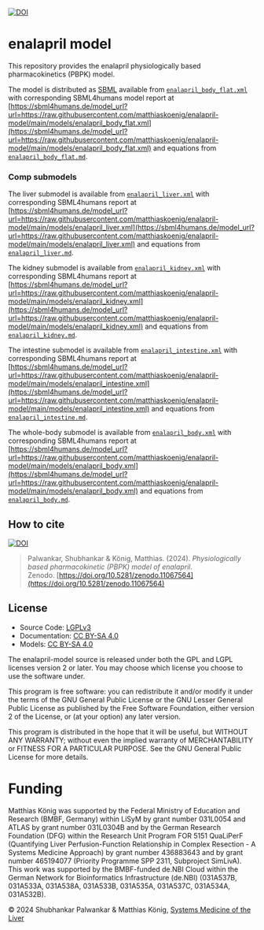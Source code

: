 [![DOI](https://zenodo.org/badge/DOI/10.5281/zenodo.11067564.svg)](https://doi.org/10.5281/zenodo.11067564)

# enalapril model
This repository provides the enalapril physiologically based pharmacokinetics (PBPK) model.

The model is distributed as [SBML](http://sbml.org) available from [`enalapril_body_flat.xml`](./models/enalapril_body_flat.xml) with 
corresponding SBML4humans model report at [https://sbml4humans.de/model_url?url=https://raw.githubusercontent.com/matthiaskoenig/enalapril-model/main/models/enalapril_body_flat.xml](https://sbml4humans.de/model_url?url=https://raw.githubusercontent.com/matthiaskoenig/enalapril-model/main/models/enalapril_body_flat.xml) and equations from [`enalapril_body_flat.md`](./models/enalapril_body_flat.md).

### Comp submodels
The liver submodel is available from [`enalapril_liver.xml`](./models/enalapril_liver.xml) with corresponding SBML4humans report at
[https://sbml4humans.de/model_url?url=https://raw.githubusercontent.com/matthiaskoenig/enalapril-model/main/models/enalapril_liver.xml](https://sbml4humans.de/model_url?url=https://raw.githubusercontent.com/matthiaskoenig/enalapril-model/main/models/enalapril_liver.xml) and equations from [`enalapril_liver.md`](./models/enalapril_liver.md).

The kidney submodel is available from [`enalapril_kidney.xml`](./models/enalapril_kidney.xml) with corresponding SBML4humans report at
[https://sbml4humans.de/model_url?url=https://raw.githubusercontent.com/matthiaskoenig/enalapril-model/main/models/enalapril_kidney.xml](https://sbml4humans.de/model_url?url=https://raw.githubusercontent.com/matthiaskoenig/enalapril-model/main/models/enalapril_kidney.xml) and equations from [`enalapril_kidney.md`](./models/enalapril_kidney.md).

The intestine submodel is available from [`enalapril_intestine.xml`](./models/enalapril_intestine.xml) with corresponding SBML4humans report at
[https://sbml4humans.de/model_url?url=https://raw.githubusercontent.com/matthiaskoenig/enalapril-model/main/models/enalapril_intestine.xml](https://sbml4humans.de/model_url?url=https://raw.githubusercontent.com/matthiaskoenig/enalapril-model/main/models/enalapril_intestine.xml) and equations from [`enalapril_intestine.md`](./models/enalapril_intestine.md).

The whole-body submodel is available from [`enalapril_body.xml`](./models/enalapril_body.xml) with corresponding SBML4humans report at
[https://sbml4humans.de/model_url?url=https://raw.githubusercontent.com/matthiaskoenig/enalapril-model/main/models/enalapril_body.xml](https://sbml4humans.de/model_url?url=https://raw.githubusercontent.com/matthiaskoenig/enalapril-model/main/models/enalapril_body.xml) and equations from [`enalapril_body.md`](./models/enalapril_body.md).

## How to cite
[![DOI](https://zenodo.org/badge/DOI/10.5281/zenodo.11067564.svg)](https://doi.org/10.5281/zenodo.11067564)

> Palwankar, Shubhankar & König, Matthias. (2024). 
> *Physiologically based pharmacokinetic (PBPK) model of enalapril.*   
> Zenodo. [https://doi.org/10.5281/zenodo.11067564](https://doi.org/10.5281/zenodo.11067564)

## License

* Source Code: [LGPLv3](http://opensource.org/licenses/LGPL-3.0)
* Documentation: [CC BY-SA 4.0](http://creativecommons.org/licenses/by-sa/4.0/)
* Models: [CC BY-SA 4.0](http://creativecommons.org/licenses/by-sa/4.0/)

The enalapril-model source is released under both the GPL and LGPL licenses version 2 or
later. You may choose which license you choose to use the software under.

This program is free software: you can redistribute it and/or modify it under
the terms of the GNU General Public License or the GNU Lesser General Public
License as published by the Free Software Foundation, either version 2 of the
License, or (at your option) any later version.

This program is distributed in the hope that it will be useful, but WITHOUT ANY
WARRANTY; without even the implied warranty of MERCHANTABILITY or FITNESS FOR A
PARTICULAR PURPOSE. See the GNU General Public License for more details.

Funding
=======
Matthias König was supported by the Federal Ministry of Education and Research (BMBF, Germany) within LiSyM by grant number 031L0054 and ATLAS by grant number 031L0304B and by the German Research Foundation (DFG) within the Research Unit Program FOR 5151 QuaLiPerF (Quantifying Liver Perfusion-Function Relationship in Complex Resection - A Systems Medicine Approach) by grant number 436883643 and by grant number 465194077 (Priority Programme SPP 2311, Subproject SimLivA). This work was supported by the BMBF-funded de.NBI Cloud within the German Network for Bioinformatics Infrastructure (de.NBI) (031A537B, 031A533A, 031A538A, 031A533B, 031A535A, 031A537C, 031A534A, 031A532B). 

© 2024 Shubhankar Palwankar & Matthias König, [Systems Medicine of the Liver](https://livermetabolism.com)
